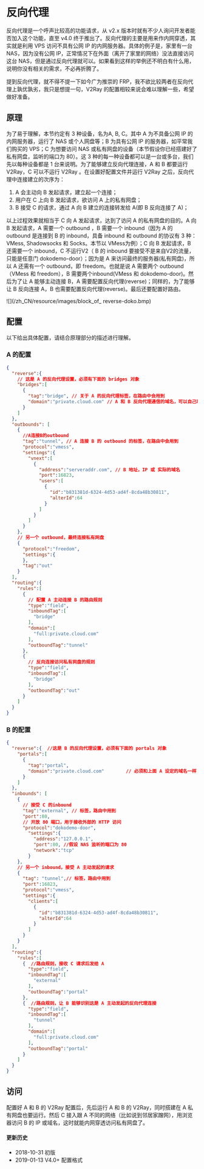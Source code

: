 # 反向代理

反向代理是一个呼声比较高的功能请求，从 v2.x 版本时就有不少人询问开发者能否加入这个功能，直至 v4.0 终于推出了。反向代理的主要是用来作内网穿透，其实就是利用 VPS 访问不具有公网 IP 的内网服务器。具体的例子是，家里有一台 NAS，因为没有公网 IP，正常情况下在外面（离开了家里的网络）没法直接访问这台 NAS，但是通过反向代理就可以。如果看到这样的举例还不明白有什么用，说明你没有相关的需求，不必再折腾了。

提到反向代理，就不得不提一下如今广为推崇的 FRP，我不欲比较两者在反向代理上孰优孰劣，我只是想提一句，V2Ray 的配置相较来说会难以理解一些，希望做好准备。

## 原理

为了易于理解，本节约定有 3 种设备，名为A, B, C。其中 A 为不具备公网 IP 的内网服务器，运行了 NAS 或个人网盘等；B 为具有公网 IP 的服务器，如平常我们购买的 VPS；C 为想要访问 NAS 或私有网盘的设备（本节假设你已经搭建好了私有网盘，监听的端口为 80）。这 3 种的每一种设备都可以是一台或多台，我们先以每种设备都是 1 台来说明。为了能够建立反向代理连接，A 和 B 都要运行 V2Ray，C 可以不运行 V2Ray 。在设置好配置文件并运行 V2Ray 之后，反向代理中连接建立的次序为：


1. A 会主动向 B 发起请求，建立起一个连接；
1. 用户在 C 上向 B 发起请求，欲访问 A 上的私有网盘；
1. B 接受 C 的请求，通过 A 向 B 建立的连接转发给 A(即 B 反向连接了 A)；

以上过程效果就相当于 C 向 A 发起请求，达到了访问 A 的私有网盘的目的。A 向 B 发起请求，A 需要一个 outbound ，B 需要一个 inbound（因为 A 的 outbound 是连接到 B 的 inbound，具备 inbound 和 outbound 的协议有 3 种：VMess, Shadowsocks 和 Socks。本节以 VMess为例）；C 向 B 发起请求，B 还需要一个 inbound，C 不运行V2（ B 的 inbound 要接受不是来自V2的流量，只能是任意门 dokodemo-door）；因为是 A 来访问最终的服务器(私有网盘)，所以 A 还需有一个 outbound，即 freedom。也就是说 A 需要两个 outbound（VMess 和 freedom），B 需要两个inbound(VMess 和 dokodemo-door)。然后为了让 A 能够主动连接 B，A 需要配置反向代理(reverse)；同样的，为了能够让 B 反向连接 A，B 也需要配置反向代理(reverse)。最后还要配置好路由。

![](/zh_CN/resource/images/block_of_ reverse-doko.bmp)

## 配置

以下给出具体配置，请结合原理部分的描述进行理解。

### A 的配置

```json
{  
  "reverse":{ 
    // 这是 A 的反向代理设置，必须有下面的 bridges 对象
    "bridges":[  
      {  
        "tag":"bridge", // 关于 A 的反向代理标签，在路由中会用到
        "domain":"private.cloud.com" // A 和 B 反向代理通信的域名，可以自己取一个，可以不是自己购买的域名，但必须跟下面 B 中的 reverse 配置的域名一致
      }
    ]
  },
  "outbounds": [
    {  
      //A连接B的outbound  
      "tag":"tunnel", // A 连接 B 的 outbound 的标签，在路由中会用到
      "protocol":"vmess",
      "settings":{  
        "vnext":[  
          {  
            "address":"serveraddr.com", // B 地址，IP 或 实际的域名
            "port":16823,
            "users":[  
              {  
                "id":"b831381d-6324-4d53-ad4f-8cda48b30811",
                "alterId":64
              }
            ]
          }
        ]
      }
    },
    // 另一个 outbound，最终连接私有网盘    
    {  
      "protocol":"freedom",
      "settings":{  
      },
      "tag":"out"
    }    
  ],
  "routing":{   
    "rules":[  
      {  
        // 配置 A 主动连接 B 的路由规则
        "type":"field",
        "inboundTag":[  
          "bridge"
        ],
        "domain":[  
          "full:private.cloud.com"
        ],
        "outboundTag":"tunnel"
      },
      {  
        // 反向连接访问私有网盘的规则
        "type":"field",
        "inboundTag":[  
          "bridge"
        ],
        "outboundTag":"out"
      }
    ]
  }
}
```

### B 的配置

```json
{  
  "reverse":{  //这是 B 的反向代理设置，必须有下面的 portals 对象
    "portals":[  
      {  
        "tag":"portal",
        "domain":"private.cloud.com"        // 必须和上面 A 设定的域名一样
      }
    ]
  },
  "inbounds": [
    {  
      // 接受 C 的inbound
      "tag":"external", // 标签，路由中用到
      "port":80,
      // 开放 80 端口，用于接收外部的 HTTP 访问 
      "protocol":"dokodemo-door",
        "settings":{  
          "address":"127.0.0.1",
          "port":80, //假设 NAS 监听的端口为 80
          "network":"tcp"
        }
    },
    // 另一个 inbound，接受 A 主动发起的请求  
    {  
      "tag": "tunnel",// 标签，路由中用到
      "port":16823,
      "protocol":"vmess",
      "settings":{  
        "clients":[  
          {  
            "id":"b831381d-6324-4d53-ad4f-8cda48b30811",
            "alterId":64
          }
        ]
      }
    }
  ],
  "routing":{  
    "rules":[  
      {  //路由规则，接收 C 请求后发给 A
        "type":"field",
        "inboundTag":[  
          "external"
        ],
        "outboundTag":"portal"
      },
      {  //路由规则，让 B 能够识别这是 A 主动发起的反向代理连接
        "type":"field",
        "inboundTag":[  
          "tunnel"
        ],
        "domain":[  
          "full:private.cloud.com"
        ],
        "outboundTag":"portal"
      }
    ]
  }
}
```

## 访问

配置好 A 和 B 的 V2Ray 配置后，先后运行 A 和 B 的 V2Ray，同时搭建在 A 私有网盘也要运行。然后 C 接入跟 A 不同的网络（比如说到邻居家蹭网），用浏览器访问 B 的 IP 或域名，这时就能内网穿透访问私有网盘了。


#### 更新历史

- 2018-10-31 初版
- 2019-01-13 V4.0+ 配置格式

